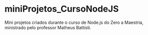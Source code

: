 # miniProjetos_CursoNodeJS
Mini projetos criados durante o curso de Node.js do Zero a Maestria, ministrado pelo professor Matheus Battisti.
